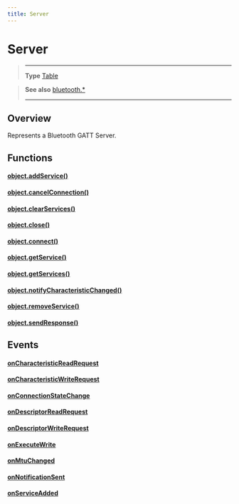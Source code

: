 ```yaml
---
title: Server
---
```

# Server

> --------------------- ------------------------------------------------------------------------------------------
> __Type__              [Table](https://docs.coronalabs.com/api/type/Table.html)


> __See also__          [bluetooth.*](/plugin/bluetooth/)
> --------------------- ------------------------------------------------------------------------------------------

## Overview

Represents a Bluetooth GATT Server.

## Functions

#### [object.addService()](/plugin/bluetooth/type/Server/addService)

#### [object.cancelConnection()](/plugin/bluetooth/type/Server/cancelConnection)

#### [object.clearServices()](/plugin/bluetooth/type/Server/clearServices)

#### [object.close()](/plugin/bluetooth/type/Server/close)

#### [object.connect()](/plugin/bluetooth/type/Server/connect)

#### [object.getService()](/plugin/bluetooth/type/Server/getService)

#### [object.getServices()](/plugin/bluetooth/type/Server/getServices)

#### [object.notifyCharacteristicChanged()](/plugin/bluetooth/type/Server/notifyCharacteristicChanged)

#### [object.removeService()](/plugin/bluetooth/type/Server/removeService)

#### [object.sendResponse()](/plugin/bluetooth/type/Server/sendResponse)

## Events

#### [onCharacteristicReadRequest](/plugin/bluetooth/type/Server/event/onCharacteristicReadRequest/)

#### [onCharacteristicWriteRequest](/plugin/bluetooth/type/Server/event/onCharacteristicWriteRequest/)

#### [onConnectionStateChange](/plugin/bluetooth/type/Server/event/onConnectionStateChange/)

#### [onDescriptorReadRequest](/plugin/bluetooth/type/Server/event/onDescriptorReadRequest/)

#### [onDescriptorWriteRequest](/plugin/bluetooth/type/Server/event/onDescriptorWriteRequest/)

#### [onExecuteWrite](/plugin/bluetooth/type/Server/event/onExecuteWrite/)

#### [onMtuChanged](/plugin/bluetooth/type/Server/event/onMtuChanged/)

#### [onNotificationSent](/plugin/bluetooth/type/Server/event/onNotificationSent/)

#### [onServiceAdded](/plugin/bluetooth/type/Server/event/onServiceAdded/)
